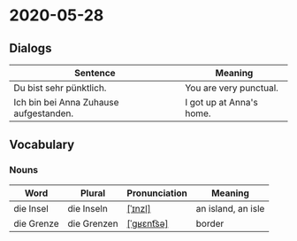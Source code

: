 # 2020-05-28

## Dialogs

| Sentence                               | Meaning                  |
| -------------------------------------- | ------------------------ |
| Du bist sehr pünktlich.                | You are very punctual.   |
| Ich bin bei Anna Zuhause aufgestanden. | I got up at Anna's home. |

## Vocabulary

### Nouns

| Word       | Plural | Pronunciation | Meaning |
| ---------- | ------ | ------------- | ------- |
|die Insel|die Inseln|[[ˈɪnzl̩]](https://cdn.duden.de/_media_/audio/ID4107937_32975418.mp3)|an island, an isle|
|die Grenze|die Grenzen|[[ˈɡʁɛnt͡sə]](https://cdn.duden.de/_media_/audio/ID4114380_461319814.mp3)|border|

